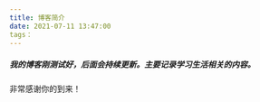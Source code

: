 ```yaml
---
title: 博客简介
date: 2021-07-11 13:47:00
tags：   
---
```


##### 我的博客刚测试好，后面会持续更新。主要记录学习生活相关的内容。

非常感谢你的到来！

